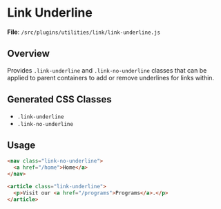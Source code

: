 # Link Underline

**File**: `/src/plugins/utilities/link/link-underline.js`

## Overview
Provides `.link-underline` and `.link-no-underline` classes that can be applied to parent containers to add or remove underlines for links within.

## Generated CSS Classes
- `.link-underline`
- `.link-no-underline`

## Usage
```html
<nav class="link-no-underline">
  <a href="/home">Home</a>
</nav>

<article class="link-underline">
  <p>Visit our <a href="/programs">Programs</a>.</p>
</article>
```
